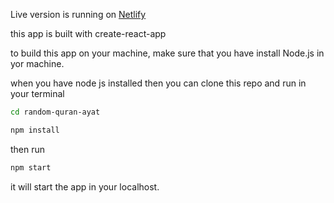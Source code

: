 Live version is running on
[Netlify](https://rqag.netlify.app/)

this app is built with create-react-app

to build this app on your machine, make sure that you have install Node.js in yor machine.

when you have node js installed then you can clone this repo and run in your terminal

```bash
cd random-quran-ayat
```

```bash
npm install
```

then run 

```bash
npm start
```

it will start the app in your localhost.

